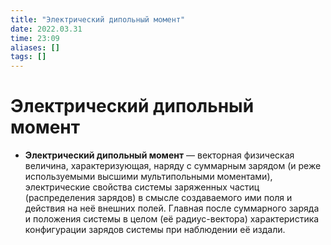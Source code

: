 ```yaml
---
title: "Электрический дипольный момент"
date: 2022.03.31
time: 23:09
aliases: []
tags: []
---
```


# Электрический дипольный момент

- **Электрический дипольный момент** — векторная физическая величина, характеризующая, наряду с суммарным зарядом (и реже используемыми высшими мультипольными моментами), электрические свойства системы заряженных частиц (распределения зарядов) в смысле создаваемого ими поля и действия на неё внешних полей. Главная после суммарного заряда и положения системы в целом (её радиус-вектора) характеристика конфигурации зарядов системы при наблюдении её издали.
